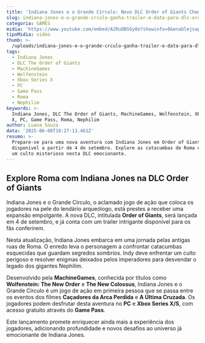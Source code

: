 ```yaml
---
title: 'Indiana Jones e o Grande Círculo: Novo DLC Order of Giants Chega em Setembro'
slug: indiana-jones-e-o-grande-crculo-ganha-trailer-e-data-para-dlc-order-of-giants
categoria: GAMES
midia: 'https://www.youtube.com/embed/A2RuOBSGy8o?showinfo=0&enablejsapi=1'
tipoMidia: video
thumb: >-
  /uploads/indiana-jones-e-o-grande-crculo-ganha-trailer-e-data-para-dlc-order-of-giants-thumb.png
tags:
  - Indiana Jones
  - DLC The Order of Giants
  - MachineGames
  - Wolfenstein
  - Xbox Series X
  - PC
  - Game Pass
  - Roma
  - Nephilim
keywords: >-
  Indiana Jones, DLC The Order of Giants, MachineGames, Wolfenstein, Xbox Series
  X, PC, Game Pass, Roma, Nephilim
author: Luana Souza
data: '2025-06-08T18:27:13.461Z'
resumo: >-
  Prepare-se para uma nova aventura com Indiana Jones em Order of Giants,
  disponível a partir de 4 de setembro. Explore as catacumbas de Roma e enfrente
  um culto misterioso nesta DLC emocionante.
---
```


## Explore Roma com Indiana Jones na DLC Order of Giants

Indiana Jones e o Grande Círculo, o aclamado jogo de ação que coloca os jogadores na pele do lendário arqueólogo, está prestes a receber uma expansão empolgante. A nova DLC, intitulada **Order of Giants**, será lançada em 4 de setembro, e já conta com um trailer intrigante disponível para os fãs conferirem.

Nesta atualização, Indiana Jones embarca em uma jornada pelas antigas ruas de Roma. O enredo leva o personagem a confrontar catacumbas esquecidas que guardam segredos sombrios. Indy deve enfrentar um culto perigoso e resolver enigmas deixados pelos imperadores para desvendar o legado dos gigantes Nephilim.

Desenvolvido pela **MachineGames**, conhecida por títulos como **Wolfenstein: The New Order** e **The New Colossus**, Indiana Jones e o Grande Círculo é um jogo de ação em primeira pessoa que se passa entre os eventos dos filmes **Caçadores da Arca Perdida** e **A Última Cruzada**. Os jogadores podem desfrutar desta aventura no **PC** e **Xbox Series X/S**, com acesso gratuito através do **Game Pass**.

Este lançamento promete enriquecer ainda mais a experiência dos jogadores, adicionando profundidade e novos desafios ao universo já emocionante de Indiana Jones.
